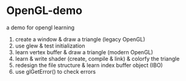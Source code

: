 # OpenGL-demo
a demo for opengl learning

1. create a window & draw a triangle (legacy OpenGL)
2. use glew & test initialization
3. learn vertex buffer & draw a triangle (modern OpenGL)
4. learn & write shader (create, compile & link) & colorfy the triangle
5. redesign the file structure & learn index buffer object (IBO)
6. use glGetError() to check errors